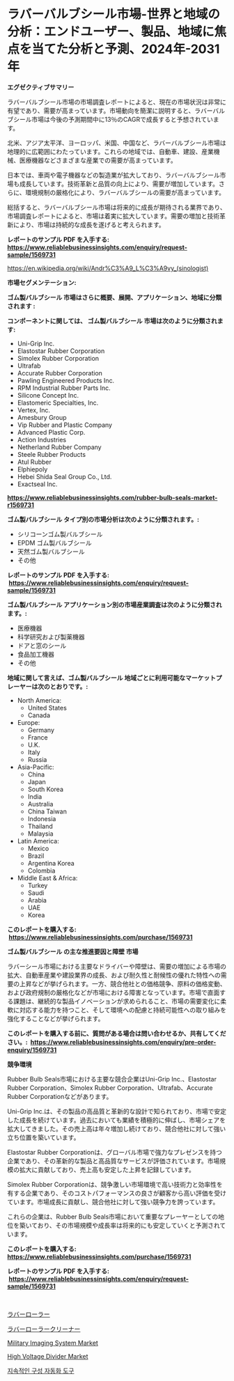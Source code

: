 <p><h1>ラバーバルブシール市場-世界と地域の分析：エンドユーザー、製品、地域に焦点を当てた分析と予測、2024年-2031年</h1></p><p><strong>エグゼクティブサマリー</strong></p>
<p><p>ラバーバルブシール市場の市場調査レポートによると、現在の市場状況は非常に有望であり、需要が高まっています。市場動向を簡潔に説明すると、ラバーバルブシール市場は今後の予測期間中に13％のCAGRで成長すると予想されています。</p><p>北米、アジア太平洋、ヨーロッパ、米国、中国など、ラバーバルブシール市場は地理的に広範囲にわたっています。これらの地域では、自動車、建設、産業機械、医療機器などさまざまな産業での需要が高まっています。</p><p>日本では、車両や電子機器などの製造業が拡大しており、ラバーバルブシール市場も成長しています。技術革新と品質の向上により、需要が増加しています。さらに、環境規制の厳格化により、ラバーバルブシールの需要が高まっています。</p><p>総括すると、ラバーバルブシール市場は将来的に成長が期待される業界であり、市場調査レポートによると、市場は着実に拡大しています。需要の増加と技術革新により、市場は持続的な成長を遂げると考えられます。</p></p>
<p><strong>レポートのサンプル PDF を入手する: <a href="https://www.reliablebusinessinsights.com/enquiry/request-sample/1569731">https://www.reliablebusinessinsights.com/enquiry/request-sample/1569731</a></strong></p>
<p><a href="https://en.wikipedia.org/wiki/Andr%C3%A9_L%C3%A9vy_(sinologist)">https://en.wikipedia.org/wiki/Andr%C3%A9_L%C3%A9vy_(sinologist)</a></p>
<p><strong>市場セグメンテーション:</strong></p>
<p><strong> ゴム製バルブシール 市場はさらに概要、展開、アプリケーション、地域に分類されます :</strong></p>
<p><strong>コンポーネントに関しては、 ゴム製バルブシール 市場は次のように分類されます: &nbsp;</strong></p>
<p><ul><li>Uni-Grip Inc.</li><li>Elastostar Rubber Corporation</li><li>Simolex Rubber Corporation</li><li>Ultrafab</li><li>Accurate Rubber Corporation</li><li>Pawling Engineered Products Inc.</li><li>RPM Industrial Rubber Parts Inc.</li><li>Silicone Concept Inc.</li><li>Elastomeric Specialties, Inc.</li><li>Vertex, Inc.</li><li>Amesbury Group</li><li>Vip Rubber and Plastic Company</li><li>Advanced Plastic Corp.</li><li>Action Industries</li><li>Netherland Rubber Company</li><li>Steele Rubber Products</li><li>Atul Rubber</li><li>Elphiepoly</li><li>Hebei Shida Seal Group Co., Ltd.</li><li>Exactseal Inc.</li></ul></p>
<p><strong><a href="https://www.reliablebusinessinsights.com/rubber-bulb-seals-market-r1569731">https://www.reliablebusinessinsights.com/rubber-bulb-seals-market-r1569731</a></strong></p>
<p><strong> ゴム製バルブシール タイプ別の市場分析は次のように分類されます。:</strong></p>
<p><ul><li>シリコーンゴム製バルブシール</li><li>EPDM ゴム製バルブシール</li><li>天然ゴム製バルブシール</li><li>その他</li></ul></p>
<p><strong>レポートのサンプル PDF を入手する: &nbsp;<a href="https://www.reliablebusinessinsights.com/enquiry/request-sample/1569731">https://www.reliablebusinessinsights.com/enquiry/request-sample/1569731</a></strong></p>
<p><strong> ゴム製バルブシール アプリケーション別の市場産業調査は次のように分類されます。:</strong></p>
<p><ul><li>医療機器</li><li>科学研究および製薬機器</li><li>ドアと窓のシール</li><li>食品加工機器</li><li>その他</li></ul></p>
<p><strong>地域に関して言えば、ゴム製バルブシール 地域ごとに利用可能なマーケットプレーヤーは次のとおりです。:</strong></p>
<p><ul>
    <li>
        North America:
        <ul>
            <li>United States</li>
            <li>Canada</li>
        </ul>
    </li>
    <li>
        Europe:
        <ul>
            <li>Germany</li>
            <li>France</li>
            <li>U.K.</li>
            <li>Italy</li>
            <li>Russia</li>
        </ul>
    </li>
    <li>
        Asia-Pacific:
        <ul>
            <li>China</li>
            <li>Japan</li>
            <li>South Korea</li>
            <li>India</li>
            <li>Australia</li>
            <li>China Taiwan</li>
            <li>Indonesia</li>
            <li>Thailand</li>
            <li>Malaysia</li>
        </ul>
    </li>
    <li>
        Latin America:
        <ul>
            <li>Mexico</li>
            <li>Brazil</li>
            <li>Argentina Korea</li>
            <li>Colombia</li>
        </ul>
    </li>
    <li>
        Middle East & Africa:
        <ul>
            <li>Turkey</li>
            <li>Saudi</li>
            <li>Arabia</li>
            <li>UAE</li>
            <li>Korea</li>
        </ul>
    </li>
    </ul></p>
<p><strong>このレポートを購入する: &nbsp;<a href="https://www.reliablebusinessinsights.com/purchase/1569731">https://www.reliablebusinessinsights.com/purchase/1569731</a></strong></p>
<p><strong>ゴム製バルブシール の主な推進要因と障壁 市場</strong></p>
<p><p>ラバーシール市場における主要なドライバーや障壁は、需要の増加による市場の拡大、自動車産業や建設業界の成長、および耐久性と耐候性の優れた特性への需要の上昇などが挙げられます。一方、競合他社との価格競争、原料の価格変動、および政府規制の厳格化などが市場における障害となっています。市場で直面する課題は、継続的な製品イノベーションが求められること、市場の需要変化に柔軟に対応する能力を持つこと、そして環境への配慮と持続可能性への取り組みを強化することなどが挙げられます。</p></p>
<p><strong>このレポートを購入する前に、質問がある場合は問い合わせるか、共有してください。:&nbsp; <a href="https://www.reliablebusinessinsights.com/enquiry/pre-order-enquiry/1569731">https://www.reliablebusinessinsights.com/enquiry/pre-order-enquiry/1569731</a></strong></p>
<p><strong>競争環境</strong></p>
<p><p>Rubber Bulb Seals市場における主要な競合企業はUni-Grip Inc.、Elastostar Rubber Corporation、Simolex Rubber Corporation、Ultrafab、Accurate Rubber Corporationなどがあります。</p><p>Uni-Grip Inc.は、その製品の高品質と革新的な設計で知られており、市場で安定した成長を続けています。過去においても業績を積極的に伸ばし、市場シェアを拡大してきました。その売上高は年々増加し続けており、競合他社に対して強い立ち位置を築いています。</p><p>Elastostar Rubber Corporationは、グローバル市場で強力なプレゼンスを持つ企業であり、その革新的な製品と高品質なサービスが評価されています。市場規模の拡大に貢献しており、売上高も安定した上昇を記録しています。</p><p>Simolex Rubber Corporationは、競争激しい市場環境で高い技術力と効率性を有する企業であり、そのコストパフォーマンスの良さが顧客から高い評価を受けています。市場成長に貢献し、競合他社に対して強い競争力を誇っています。</p><p>これらの企業は、Rubber Bulb Seals市場において重要なプレーヤーとしての地位を築いており、その市場規模や成長率は将来的にも安定していくと予測されています。</p></p>
<p><strong>このレポートを購入する: &nbsp; <a href="https://www.reliablebusinessinsights.com/purchase/1569731">https://www.reliablebusinessinsights.com/purchase/1569731</a></strong></p>
<p><strong>レポートのサンプル PDF を入手する: &nbsp;<a href="https://www.reliablebusinessinsights.com/enquiry/request-sample/1569731">https://www.reliablebusinessinsights.com/enquiry/request-sample/1569731</a></strong><strong></strong></p>
<p>&nbsp;</p>
<p><p><a href="https://github.com/mohamedbakry57/Market-Research-Report-List-4/blob/main/4563008156823.md">ラバーローラー</a></p><p><a href="https://github.com/zjkmgcs938405/Market-Research-Report-List-2/blob/main/5458127156824.md">ラバーローラークリーナー</a></p><p><a href="https://issuu.com/reportprime-2/docs/military-imaging-system-market-size-2030.pptx">Military Imaging System Market</a></p><p><a href="https://github.com/mauripalmi/Market-Research-Report-List-4/blob/main/high-voltage-divider-market.md">High Voltage Divider Market</a></p><p><a href="https://github.com/mdmazharulnwr786/Market-Research-Report-List-1/blob/main/5138440168072.md">지속적인 구성 자동화 도구</a></p></p>